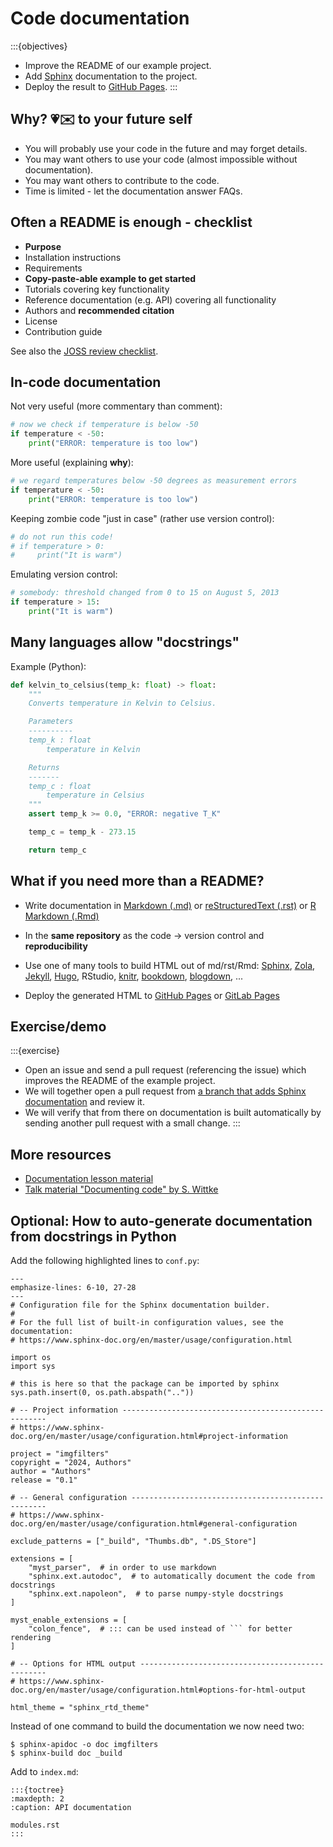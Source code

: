 # Code documentation

:::{objectives}
- Improve the README of our example project.
- Add [Sphinx](https://www.sphinx-doc.org/) documentation to the project.
- Deploy the result to [GitHub Pages](https://pages.github.com/).
:::


## Why? &#128151;&#9993;&#65039; to your future self

- You will probably use your code in the future and may forget details.
- You may want others to use your code (almost impossible without documentation).
- You may want others to contribute to the code.
- Time is limited - let the documentation answer FAQs.


## Often a README is enough - checklist

- **Purpose**
- Installation instructions
- Requirements
- **Copy-paste-able example to get started**
- Tutorials covering key functionality
- Reference documentation (e.g. API) covering all functionality
- Authors and **recommended citation**
- License
- Contribution guide

See also the
[JOSS review checklist](https://joss.readthedocs.io/en/latest/review_checklist.html).


## In-code documentation

Not very useful (more commentary than comment):
```python
# now we check if temperature is below -50
if temperature < -50:
    print("ERROR: temperature is too low")
```

More useful (explaining **why**):
```python
# we regard temperatures below -50 degrees as measurement errors
if temperature < -50:
    print("ERROR: temperature is too low")
```

Keeping zombie code "just in case" (rather use version control):
```python
# do not run this code!
# if temperature > 0:
#     print("It is warm")
```

Emulating version control:
```python
# somebody: threshold changed from 0 to 15 on August 5, 2013
if temperature > 15:
    print("It is warm")
```


## Many languages allow "docstrings"

Example (Python):
```python
def kelvin_to_celsius(temp_k: float) -> float:
    """
    Converts temperature in Kelvin to Celsius.

    Parameters
    ----------
    temp_k : float
        temperature in Kelvin

    Returns
    -------
    temp_c : float
        temperature in Celsius
    """
    assert temp_k >= 0.0, "ERROR: negative T_K"

    temp_c = temp_k - 273.15

    return temp_c
```


## What if you need more than a README?

- Write documentation in
  [Markdown (.md)](https://en.wikipedia.org/wiki/Markdown)
  or
  [reStructuredText (.rst)](https://en.wikipedia.org/wiki/ReStructuredText)
  or
  [R Markdown (.Rmd)](https://rmarkdown.rstudio.com/)

- In the **same repository** as the code -> version control and **reproducibility**

- Use one of many tools to build HTML out of md/rst/Rmd:
  [Sphinx](https://sphinx-doc.org),
  [Zola](https://www.getzola.org/), [Jekyll](https://jekyllrb.com/),
  [Hugo](https://gohugo.io/), RStudio, [knitr](https://yihui.org/knitr/),
  [bookdown](https://bookdown.org/),
  [blogdown](https://bookdown.org/yihui/blogdown/), ...

- Deploy the generated HTML to [GitHub Pages](https://pages.github.com/) or
  [GitLab Pages](https://docs.gitlab.com/ee/user/project/pages/)


## Exercise/demo

:::{exercise}
- Open an issue and send a pull request (referencing the issue) which
  improves the README of the example project.
- We will together open a pull request from [a branch that adds Sphinx
  documentation](https://github.com/coderefinery/imgfilters/tree/radovan/documentation)
  and review it.
- We will verify that from there on documentation is built automatically by
  sending another pull request with a small change.
:::


## More resources

- [Documentation lesson material](https://coderefinery.github.io/documentation/)
- [Talk material "Documenting code" by S. Wittke](https://github.com/samumantha/documentation_example)


## Optional: How to auto-generate documentation from docstrings in Python

Add the following highlighted lines to `conf.py`:
```{code-block} python
---
emphasize-lines: 6-10, 27-28
---
# Configuration file for the Sphinx documentation builder.
#
# For the full list of built-in configuration values, see the documentation:
# https://www.sphinx-doc.org/en/master/usage/configuration.html

import os
import sys

# this is here so that the package can be imported by sphinx
sys.path.insert(0, os.path.abspath(".."))

# -- Project information -----------------------------------------------------
# https://www.sphinx-doc.org/en/master/usage/configuration.html#project-information

project = "imgfilters"
copyright = "2024, Authors"
author = "Authors"
release = "0.1"

# -- General configuration ---------------------------------------------------
# https://www.sphinx-doc.org/en/master/usage/configuration.html#general-configuration

exclude_patterns = ["_build", "Thumbs.db", ".DS_Store"]

extensions = [
    "myst_parser",  # in order to use markdown
    "sphinx.ext.autodoc",  # to automatically document the code from docstrings
    "sphinx.ext.napoleon",  # to parse numpy-style docstrings
]

myst_enable_extensions = [
    "colon_fence",  # ::: can be used instead of ``` for better rendering
]

# -- Options for HTML output -------------------------------------------------
# https://www.sphinx-doc.org/en/master/usage/configuration.html#options-for-html-output

html_theme = "sphinx_rtd_theme"
```

Instead of one command to build the documentation we now need two:
```console
$ sphinx-apidoc -o doc imgfilters
$ sphinx-build doc _build
```

Add to `index.md`:
```
:::{toctree}
:maxdepth: 2
:caption: API documentation

modules.rst
:::
```
